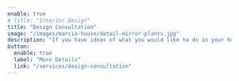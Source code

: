 ```yaml
---
enable: true
# title: "Interior Design"
title: "Design Consultation"
image: "/images/marcia-house/detail-mirror-plants.jpg"
description: "If you have ideas of what you would like to do in your home but are struggling to make decisions, or you want to make a change but have no idea where to start, a design consultation could be the answer. |Either online or in person you will have a one-to-one meeting with Rachel during which we will be able to assist with your design dilemmas and provide solutions."
button:
  enable: true
  label: "More Details"
  link: "/services/design-consultation"
---
```

